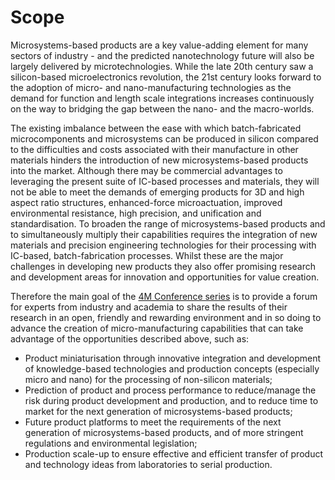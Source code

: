 # Scope

Microsystems-based products are a key value-adding element for many sectors of industry - and the predicted nanotechnology future will also be largely delivered by microtechnologies. While the late 20th century saw a silicon-based microelectronics revolution, the 21st century looks forward to the adoption of micro- and nano-manufacturing technologies as the demand for function and length scale integrations increases continuously on the way to bridging the gap between the nano- and the macro-worlds.
<!--break-->
The existing imbalance between the ease with which batch-fabricated microcomponents and microsystems can be produced in silicon compared to the difficulties and costs associated with their manufacture in other materials hinders the introduction of new microsystems-based products into the market. Although there may be commercial advantages to leveraging the present suite of IC-based processes and materials, they will not be able to meet the demands of emerging products for 3D and high aspect ratio structures, enhanced-force microactuation, improved environmental resistance, high precision, and unification and standardisation. To broaden the range of microsystems-based products and to simultaneously multiply their capabilities requires the integration of new materials and precision engineering technologies for their processing with IC-based, batch-fabrication processes. Whilst these are the major challenges in developing new products they also offer promising research and development areas for innovation and opportunities for value creation.

Therefore the main goal of the [4M Conference series](/conference) is to provide a forum for experts from industry and academia to share the results of their research in an open, friendly and rewarding environment and in so doing to advance the creation of micro-manufacturing capabilities that can take advantage of the opportunities described above, such as:

* Product miniaturisation through innovative integration and development of knowledge-based technologies and production concepts (especially micro and nano) for the processing of non-silicon materials;
* Prediction of product and process performance to reduce/manage the risk during product development and production, and to reduce time to market for the next generation of microsystems-based products;
* Future product platforms to meet the requirements of the next generation of microsystems-based products, and of more stringent regulations and environmental legislation;
* Production scale-up to ensure effective and efficient transfer of product and technology ideas from laboratories to serial production.